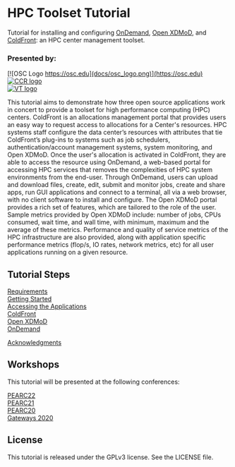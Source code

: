# HPC Toolset Tutorial

Tutorial for installing and configuring [OnDemand](https://openondemand.org/), [Open XDMoD](https://open.xdmod.org), and [ColdFront](http://coldfront.io): an HPC center management toolset.  

### Presented by:

[![OSC Logo https://osc.edu](docs/osc_logo.png)](https://osc.edu)  
[![CCR logo](docs/ccr_logo.jpg)](https://buffalo.edu/ccr)  
[![VT logo](docs/vt_logo.jpg)](https://arc.vt.edu/)  


This tutorial aims to demonstrate how three open source applications work in concert to provide a toolset for high performance computing (HPC) centers. ColdFront is an allocations management portal that provides users an easy way to request access to allocations for a Center's resources.  HPC systems staff configure the data center’s resources with attributes that tie ColdFront’s plug-ins to systems such as job schedulers, authentication/account management systems, system monitoring, and Open XDMoD.  Once the user's allocation is activated in ColdFront, they are able to access the resource using OnDemand, a web-based portal for accessing HPC services that removes the complexities of HPC system environments from the end-user.  Through OnDemand, users can upload and download files, create, edit, submit and monitor jobs, create and share apps, run GUI applications and connect to a terminal, all via a web browser, with no client software to install and configure.  The Open XDMoD portal provides a rich set of features, which are tailored to the role of the user.  Sample metrics provided by Open XDMoD include: number of jobs, CPUs consumed, wait time, and wall time, with minimum, maximum and the average of these metrics. Performance and quality of service metrics of the HPC infrastructure are also provided, along with application specific performance metrics (flop/s, IO rates, network metrics, etc) for all user applications running on a given resource.  


## Tutorial Steps

[Requirements](docs/requirements.md)  
[Getting Started](docs/getting_started.md)  
[Accessing the Applications](docs/applications.md)  
[ColdFront](/coldfront/README.md)  
[Open XDMoD](/xdmod/README.md)  
[OnDemand](/ondemand/README.md)  

[Acknowledgments](docs/acknowledgments.md)


## Workshops
This tutorial will be presented at the following conferences:

[PEARC22](https://pearc.acm.org/pearc22)  
[PEARC21](https://pearc.acm.org/pearc21)  
[PEARC20](https://pearc.acm.org/pearc20/)  
[Gateways 2020](https://sciencegateways.org/web/gateways2020)

## License

This tutorial is released under the GPLv3 license. See the LICENSE file.
